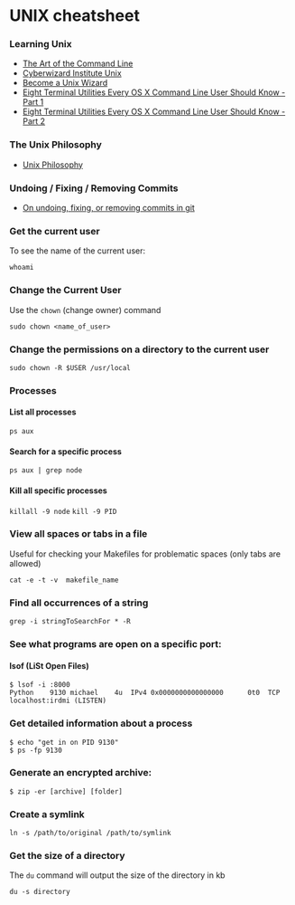 # UNIX cheatsheet

### Learning Unix

- [The Art of the Command Line](https://github.com/jlevy/the-art-of-command-line)
- [Cyberwizard Institute Unix](https://github.com/cyberwizardinstitute/workshops/blob/master/unix.markdown)
- [Become a Unix Wizard](https://github.com/substack/unix-adventure)
- [Eight Terminal Utilities Every OS X Command Line User Should Know - Part 1](http://www.mitchchn.me/2014/os-x-terminal/?x)
- [Eight Terminal Utilities Every OS X Command Line User Should Know - Part 2](http://www.mitchchn.me/2014/and-eight-hundred-more/)

### The Unix Philosophy

- [Unix Philosophy](https://en.wikipedia.org/wiki/Unix_philosophy)

### Undoing / Fixing / Removing Commits

- [On undoing, fixing, or removing commits in git](http://sethrobertson.github.io/GitFixUm/fixup.html#discard_all_unpushed)

### Get the current user

To see the name of the current user:

`whoami`

### Change the Current User

Use the `chown` (change owner) command

`sudo chown <name_of_user>`

### Change the permissions on a directory to the current user

`sudo chown -R $USER /usr/local`

### Processes

#### List all processes
`ps aux`

#### Search for a specific process
`ps aux | grep node`

#### Kill all specific processes
`killall -9 node`
`kill -9 PID`

### View all spaces or tabs in a file

Useful for checking your Makefiles for problematic spaces (only tabs are allowed)

```
cat -e -t -v  makefile_name
```

### Find all occurrences of a string

```
grep -i stringToSearchFor * -R
```

### See what programs are open on a specific port:

#### lsof (LiSt Open Files)
```
$ lsof -i :8000
Python    9130 michael    4u  IPv4 0x0000000000000000      0t0  TCP localhost:irdmi (LISTEN)
```

### Get detailed information about a process

```
$ echo "get in on PID 9130"
$ ps -fp 9130
```

### Generate an encrypted archive:

```
$ zip -er [archive] [folder]
```

### Create a symlink

```
ln -s /path/to/original /path/to/symlink
```

### Get the size of a directory

The `du` command will output the size of the directory in kb

```
du -s directory
```
